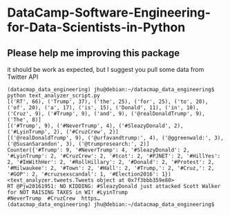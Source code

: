 # DataCamp-Software-Engineering-for-Data-Scientists-in-Python


## Please help me improving this package

it should be work as expected, but I suggest you pull some data from Twitter API

```
(datacmap_data_engineering) jhu@debian:~/datacmap_data_engineering$ python text_analyzer_script.py 
[('RT', 66), ('Trump', 37), ('the', 25), ('for', 25), ('to', 20), ('of', 20), ('a', 17), ('is', 15), ('Donald', 11), ('in', 10), ('Cruz', 9), ('#Trump', 9), ('and', 9), ('@realDonaldTrump', 9), ('The', 8)]
[('#Trump', 9), ('#NeverTrump', 4), ('#SleazyDonald', 2), ('#LyinTrump', 2), ('#CruzCrew', 2)]
[('@realDonaldTrump', 9), ('@urfavandtrump:', 4), ('@ggreenwald:', 3), ('@SusanSarandon', 3), ('@trumpresearch:', 2)]
Counter({'#Trump': 9, '#NeverTrump': 4, '#SleazyDonald': 2, '#LyinTrump': 2, '#CruzCrew': 2, '#tcot': 2, '#PJNET': 2, '#HillYes': 2, '#ImWithHer': 2, '#RollHillary': 2, '#Donald': 2, '#Protest': 2, '#Milwaukee': 2, '#Town': 2, '#Hall': 2, '#Trump,': 2, '#Cruz,': 2, '#GOP': 2, '#cruzsexscandal': 1, '#Election2016': 1})
<text_analyzer.tweets.Tweets object at 0x7f3bbb359e80>
RT @Pjw20161951: NO KIDDING: #SleazyDonald just attacked Scott Walker for NOT RAISING TAXES in WI! #LyinTrump
#NeverTrump  #CruzCrew  https…
(datacmap_data_engineering) jhu@debian:~/datacmap_data_engineering$ 
```
